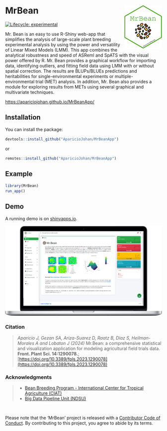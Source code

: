 
# MrBean <img src="man/figures/hex-MrBean.png" width="120px" align="right"/>


[![Lifecycle:
experimental](https://img.shields.io/badge/lifecycle-experimental-orange.svg)](https://www.tidyverse.org/lifecycle/#experimental)


Mr. Bean is an easy to use R-Shiny web-app that simplifies the analysis of large-scale plant breeding experimental analysis by using the power and versatility of Linear Mixed Models (LMM). This app combines the analytical robustness and speed of ASReml and SpATS with the visual power offered by R.  Mr. Bean provides a graphical workflow for importing data, identifying outliers, and fitting field data using LMM with or without spatial correction. The results are BLUPs/BLUEs predictions and heritabilities for single-environmental experiments or multiple-environmental trial (MET) analysis. In addition, Mr. Bean also provides a module for exploring results from METs using several graphical and multivariate techniques.

<a href="https://apariciojohan.github.io/MrBeanApp/">https://apariciojohan.github.io/MrBeanApp/</a> 


## Installation

You can install the package:

``` r
devtools::install_github("AparicioJohan/MrBeanApp")                            
```
or

```r
remotes::install_github("AparicioJohan/MrBeanApp")                           
```


## Example

``` r
library(MrBean)
run_app()
```


## Demo

A running demo is on [shinyapps.io](https://beanteam.shinyapps.io/MrBean_BETA/).

<div class="row">
<div class="card">
<a href="https://beanteam.shinyapps.io/MrBean_BETA/" target="_blank"><img src="man/figures/desktop_update.png"></a>
</div>
</div>

### Citation

> *Aparicio J, Gezan SA, Ariza-Suarez D, Raatz B, Diaz S, Heilman-Morales A and Lobaton J (2024)* Mr.Bean: a comprehensive statistical and visualization application for modeling agricultural field trials data. **Front. Plant Sci. 14:1290078.**; [https://doi.org/10.3389/fpls.2023.1290078](https://doi.org/10.3389/fpls.2023.1290078)

### Acknowledgments

> * [Bean Breeding Program - International Center for Tropical Agriculture (CIAT)](https://alliancebioversityciat.org/)
> * [Big Data Pipeline Unit (NDSU)](https://sites.google.com/ndsu.edu/plsc-bpdm/home)

<br>

Please note that the ‘MrBean’ project is released with a [Contributor
Code of Conduct](CODE_OF_CONDUCT.md). By contributing to this project,
you agree to abide by its terms.
